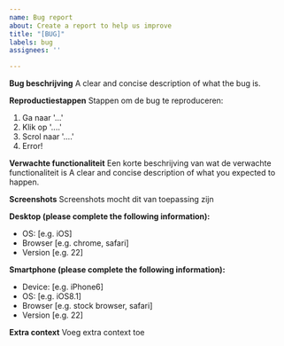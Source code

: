 ```yaml
---
name: Bug report
about: Create a report to help us improve
title: "[BUG]"
labels: bug
assignees: ''

---
```


**Bug beschrijving**
A clear and concise description of what the bug is.

**Reproductiestappen**
Stappen om de bug te reproduceren:
1. Ga naar '...'
2. Klik op '....'
3. Scrol naar '....'
4. Error!

**Verwachte functionaliteit**
Een korte beschrijving van wat de verwachte functionaliteit is
A clear and concise description of what you expected to happen.

**Screenshots**
Screenshots mocht dit van toepassing zijn

**Desktop (please complete the following information):**
 - OS: [e.g. iOS]
 - Browser [e.g. chrome, safari]
 - Version [e.g. 22]

**Smartphone (please complete the following information):**
 - Device: [e.g. iPhone6]
 - OS: [e.g. iOS8.1]
 - Browser [e.g. stock browser, safari]
 - Version [e.g. 22]

**Extra context**
Voeg extra context toe
